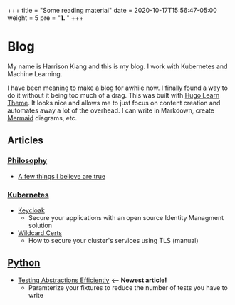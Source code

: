 +++
title = "Some reading material"
date = 2020-10-17T15:56:47-05:00
weight = 5
pre = "<b>1. </b>"
+++

# Blog

My name is Harrison Kiang and this is my blog.
I work with Kubernetes and Machine Learning.

I have been meaning to make a blog for awhile now.
I finally found a way to do it without it being too much of a drag.
This was built with [Hugo Learn Theme](https://github.com/matcornic/hugo-theme-learn).
It looks nice and allows me to just focus on content creation and automates away a lot of the overhead.
I can write in Markdown, create [Mermaid](https://learn.netlify.app/en/shortcodes/mermaid/) diagrams, etc.


## Articles

### [Philosophy](./philosophy)
- [A few things I believe are true](./philosophy)

### [Kubernetes](./kubernetes)
- [Keycloak](./kubernetes/keycloak)
  - Secure your applications with an open source Identity Managment solution
- [Wildcard Certs](./kubernetes/wildcard-certs)
  - How to secure your cluster's services using TLS (manual)

## [Python](./python)
- [Testing Abstractions Efficiently](./python/testing-abstractions) **<-- Newest article!**
  - Paramterize your fixtures to reduce the number of tests you have to write
